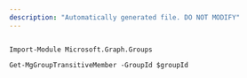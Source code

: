 ```yaml
---
description: "Automatically generated file. DO NOT MODIFY"
---
```


```powershellv1

Import-Module Microsoft.Graph.Groups

Get-MgGroupTransitiveMember -GroupId $groupId

```